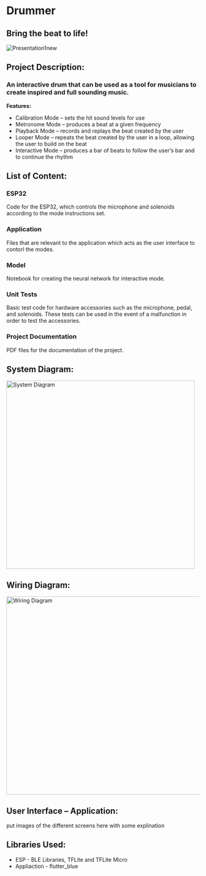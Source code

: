 # Drummer
## Bring the beat to life!
![Presentation1new](https://user-images.githubusercontent.com/73828655/219969945-8496257f-c613-41df-9d27-653ea00909c9.jpg)

## Project Description: 
### An interactive drum that can be used as a tool for musicians to create inspired and full sounding music.
**Features:**
* Calibration Mode – sets the hit sound levels for use
* Metronome Mode – produces a beat at a given frequency
* Playback Mode – records and replays the beat created by the user
* Looper Mode – repeats the beat created by the user in a loop, allowing the user to build on the beat
* Interactive Mode – produces a bar of beats to follow the user’s bar and to continue the rhythm

## List of Content:
### ESP32
Code for the ESP32, which controls the microphone and solenoids according to the mode instructions set.

### Application
Files that are relevant to the application which acts as the user interface to contorl the modes.

### Model
Notebook for creating the neural network for interactive mode.

### Unit Tests
Basic test code for hardware accessories such as the microphone, pedal, and solenoids. These tests can be used in the event of a malfunction in order to test the accessories.

### Project Documentation
PDF files for the documentation of the project.

## System Diagram:
<img width="491" alt="System Diagram" src="https://user-images.githubusercontent.com/73828655/219973078-0f813a41-0396-44d6-991f-2213a4704e01.png">

## Wiring Diagram:
<img width="517" alt="Wiring Diagram" src="https://user-images.githubusercontent.com/73828655/219972676-fe5b2391-525d-4686-9125-0112db343b68.png">

## User Interface – Application:
put images of the different screens here with some explination

## Libraries Used:
* ESP - BLE Libraries, TFLite and TFLite Micro
* Appliaction - flutter_blue
